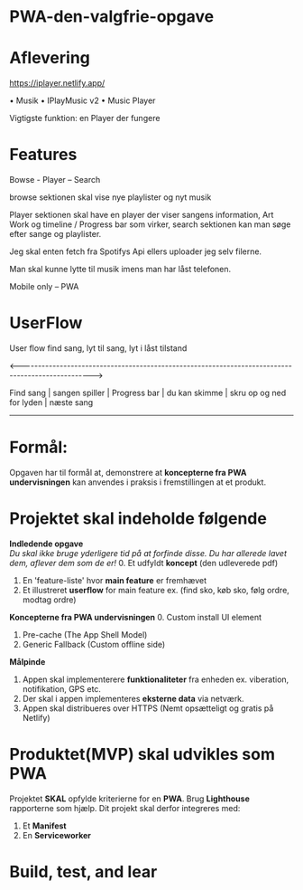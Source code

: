 # PWA-den-valgfrie-opgave

# Aflevering
https://iplayer.netlify.app/

• Musik  • IPlayMusic v2 • Music Player 
 
Vigtigste funktion: en Player der fungere 
 
# Features
Bowse - Player – Search 
 
browse sektionen skal vise nye playlister og nyt musik 
 
Player sektionen skal have en player der viser sangens information, Art Work og timeline / Progress bar som virker, search sektionen kan man søge efter sange og playlister. 
 
Jeg skal enten fetch fra Spotifys Api ellers uploader jeg selv filerne. 
 
Man skal kunne lytte til musik imens man har låst telefonen. 
 
Mobile only – PWA 

# UserFlow

User flow find sang, lyt til sang, lyt i låst tilstand 
 
<--------------------------------------------------------------------------------------------------> 
 
Find sang | sangen spiller | Progress bar | du kan skimme | skru op og ned for lyden | næste sang 
 
_________________________________________________________________________________________________ 

# Formål: 
Opgaven har til formål at, demonstrere at **koncepterne fra PWA undervisningen** kan anvendes i praksis i fremstillingen at et produkt.

# Projektet skal indeholde følgende
  
  **Indledende opgave**<br>
  *Du skal ikke bruge yderligere tid på at forfinde disse. Du har allerede lavet dem, aflever dem som de er!*
  0. Et udfyldt **koncept** (den udleverede pdf)
  1. En 'feature-liste' hvor **main feature** er fremhævet
  2. Et illustreret **userflow** for main feature ex. (find sko, køb sko, følg ordre, modtag ordre)
  
  **Koncepterne fra PWA undervisningen**
  0. Custom install UI element
  1. Pre-cache (The App Shell Model)
  2. Generic Fallback (Custom offline side)
  
  **Målpinde**
  1. Appen skal implementerere **funktionaliteter** fra enheden ex. viberation, notifikation, GPS etc.<br>
  2. Der skal i appen implementeres **eksterne data** via netværk.<br>
  3. Appen skal distribueres over HTTPS (Nemt opsætteligt og gratis på Netlify)
  

# Produktet(MVP) skal udvikles som PWA
Projektet **SKAL** opfylde kriterierne for en **PWA**. Brug **Lighthouse** rapporterne som hjælp.
Dit projekt skal derfor integreres med:

  1. Et **Manifest**
  2. En **Serviceworker**
  
# Build, test, and lear